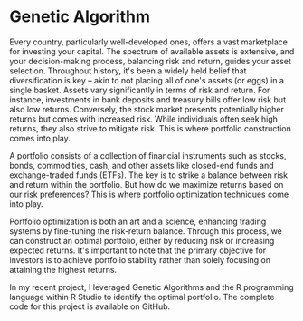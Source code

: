 # Genetic Algorithm
Every country, particularly well-developed ones, offers a vast marketplace for investing your capital. The spectrum of available assets is extensive, and your decision-making process, balancing risk and return, guides your asset selection. Throughout history, it's been a widely held belief that diversification is key – akin to not placing all of one's assets (or eggs) in a single basket. Assets vary significantly in terms of risk and return. For instance, investments in bank deposits and treasury bills offer low risk but also low returns. Conversely, the stock market presents potentially higher returns but comes with increased risk. While individuals often seek high returns, they also strive to mitigate risk. This is where portfolio construction comes into play.

A portfolio consists of a collection of financial instruments such as stocks, bonds, commodities, cash, and other assets like closed-end funds and exchange-traded funds (ETFs). The key is to strike a balance between risk and return within the portfolio. But how do we maximize returns based on our risk preferences? This is where portfolio optimization techniques come into play.

Portfolio optimization is both an art and a science, enhancing trading systems by fine-tuning the risk-return balance. Through this process, we can construct an optimal portfolio, either by reducing risk or increasing expected returns. It's important to note that the primary objective for investors is to achieve portfolio stability rather than solely focusing on attaining the highest returns.

In my recent project, I leveraged Genetic Algorithms and the R programming language within R Studio to identify the optimal portfolio. The complete code for this project is available on GitHub.
